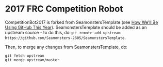 # 2017 FRC Competition Robot

CompetitionBot2017 is forked from SeamonstersTemplate (see [How We'll Be Using GitHub This Year](https://seamonsters-2605.github.io/docs/team-github/)). SeamonstersTemplate should be added as an upstream source - to do this, do `git remote add upstream https://github.com/Seamonsters-2605/SeamonstersTemplate`.

Then, to merge any changes from SeamonstersTemplate, do:

```
git fetch upstream
git merge upstream/master
```

